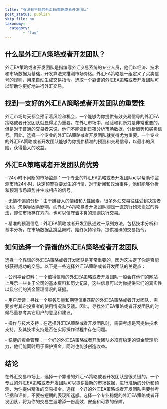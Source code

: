 ```yaml
---
title: "有没有不错的外汇EA策略或者开发团队"
post_status: publish
skip_file: no
taxonomy:
  category:
        - "faq"
---
```


## 什么是外汇EA策略或者开发团队？

外汇EA策略或者开发团队是指编写外汇交易系统的专业人员，他们以经济、技术和市场数据为基础，开发算法来推测市场价格。外汇EA策略是一组定义了买卖信号的规则，用来自动生成交易指令。选取一个靠谱的外汇EA策略或者开发团队可以帮助你更好地进行外汇交易。

## 找到一支好的外汇EA策略或者开发团队的重要性

外汇市场每天都会预示着风险和机会，一个能够为你提供有效交易信号的外汇EA策略或者开发团队就显得尤为重要。在外汇市场中，经验和判断力是非常重要的，但是对于普通的交易者来说，他们不能做到日夜分析市场数据，分析趋势和买卖信号。因此，选择一个专业的外汇EA策略或者开发团队就变得尤为重要。一个专业的外汇EA策略或者开发团队能够为你提供精准的预测和交易信号，以最小的风险，获得最大的收益。

## 外汇EA策略或者开发团队的优势

\- 24小时不间断的市场监测：一个专业的外汇EA策略或者开发团队可以帮助你监测市场24小时，快速预警将要发生的行情，对于新闻和政治事件，他们能够分析和预测市场趋势并生成相应的信号。

\- 无情不偏的分析：由于嫌疑人的情绪和人性因素，很多外汇交易往往受到决策者让利，失误等因素影响，而外汇EA策略或者开发团队则是一直执行预先设定的算法，即使市场存在方向，也可以信守着本身的规则执行交易。

\- 精准的预测信息：外汇EA策略或者开发团队通过一系列方法，包括技术分析和基本分析，在市场数据乱跳乱舞时，始终保持冷静，提供准确的交易指令。

## 如何选择一个靠谱的外汇EA策略或者开发团队

选择一个靠谱的外汇EA策略或者开发团队是非常重要的，因为这决定了你是否能够获得成功的交易。以下是一些选择外汇EA策略或者开发团队的关键点：

\- 公司平台资料：一个值得信赖的外汇EA策略或者开发团队一般会在他们的网站上展示一些关于公司的基本资料和历史记录，这些信息可以为你提供它们的真实性以及它们的资金管理情况的证据。

\- 用户反馈：寻找一个服务质量和期望值相匹配的外汇EA策略或者开发团队，需要参考其它投资者的使用情况和反馈。因此，寻找外汇EA策略或者开发团队的时候尽量参考其它用户的意见和建议。

\- 操作与技术支持：在选择外汇EA策略或者开发团队时，需要考虑是否提供技术支持，及其技术支持是否在实际操作过程中存在问题。

\- 稳健的资金管理：一个好的外汇EA策略或者开发团队必须有稳定的资金管理能力，他们能同时用于保护资金，同时也能够创造收益。

## 结论

在外汇交易市场上，选择一个靠谱的外汇EA策略或者开发团队是很关键的。一个专业的外汇EA策略或者开发团队可以提供最新的市场数据，进行准确的分析和预测，为你提供精准的交易指令。选择一个好的外汇EA策略或者开发团队需要参考证据和评价，不要被短期的表现所迷惑。选择一个专业稳健的外汇EA策略或者开发团队，将为你的交易生涯增添一份高效、安全和可靠的保障。
